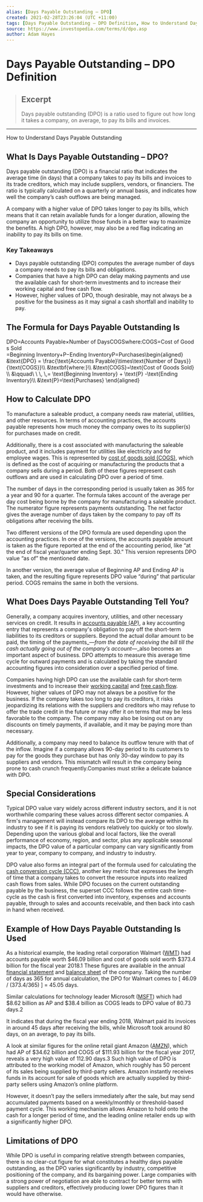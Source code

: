 ```yaml
---
alias: [Days Payable Outstanding – DPO]
created: 2021-02-28T23:26:04 (UTC +11:00)
tags: [Days Payable Outstanding – DPO Definition, How to Understand Days Payable Outstanding]
source: https://www.investopedia.com/terms/d/dpo.asp
author: Adam Hayes
---
```


# Days Payable Outstanding – DPO Definition

> ## Excerpt
> Days payable outstanding (DPO) is a ratio used to figure out how long it takes a company, on average, to pay its bills and invoices.

---

How to Understand Days Payable Outstanding
## What Is Days Payable Outstanding – DPO?

Days payable outstanding (DPO) is a financial ratio that indicates the average time (in days) that a company takes to pay its bills and invoices to its trade creditors, which may include suppliers, vendors, or financiers. The ratio is typically calculated on a quarterly or annual basis, and indicates how well the company’s cash outflows are being managed.

A company with a higher value of DPO takes longer to pay its bills, which means that it can retain available funds for a longer duration, allowing the company an opportunity to utilize those funds in a better way to maximize the benefits. A high DPO, however, may also be a red flag indicating an inability to pay its bills on time.

### Key Takeaways

-   Days payable outstanding (DPO) computes the average number of days a company needs to pay its bills and obligations.
-   Companies that have a high DPO can delay making payments and use the available cash for short-term investments and to increase their working capital and free cash flow.
-   However, higher values of DPO, though desirable, may not always be a positive for the business as it may signal a cash shortfall and inability to pay.

## The Formula for Days Payable Outstanding Is

DPO\=Accounts Payable×Number of DaysCOGSwhere:COGS\=Cost of Goods Sold \=Beginning Inventory+P−Ending InventoryP\=Purchases\\begin{aligned} &\\text{DPO} = \\frac{\\text{Accounts Payable}\\times\\text{Number of Days}}{\\text{COGS}}\\\\ &\\textbf{where:}\\\\ &\\text{COGS}=\\text{Cost of Goods Sold} \\\\ &\\qquad\\ \\ \\, \\,= \\text{Beginning Inventory} + \\text{P} -\\text{Ending Inventory}\\\\ &\\text{P}=\\text{Purchases} \\end{aligned}

## How to Calculate DPO

To manufacture a saleable product, a company needs raw material, utilities, and other resources. In terms of accounting practices, the accounts payable represents how much money the company owes to its supplier(s) for purchases made on credit.

Additionally, there is a cost associated with manufacturing the saleable product, and it includes payment for utilities like electricity and for employee wages. This is represented by [cost of goods sold (COGS)](https://www.investopedia.com/terms/c/cogs.asp), which is defined as the cost of acquiring or manufacturing the products that a company sells during a period. Both of these figures represent cash outflows and are used in calculating DPO over a period of time.

The number of days in the corresponding period is usually taken as 365 for a year and 90 for a quarter. The formula takes account of the average per day cost being borne by the company for manufacturing a saleable product. The numerator figure represents payments outstanding. The net factor gives the average number of days taken by the company to pay off its obligations after receiving the bills.

Two different versions of the DPO formula are used depending upon the accounting practices. In one of the versions, the accounts payable amount is taken as the figure reported at the end of the accounting period, like “at the end of fiscal year/quarter ending Sept. 30.” This version represents DPO value “as of” the mentioned date.

In another version, the average value of Beginning AP and Ending AP is taken, and the resulting figure represents DPO value “during” that particular period. COGS remains the same in both the versions.

## What Does Days Payable Outstanding Tell You?

Generally, a company acquires inventory, utilities, and other necessary services on credit. It results in [accounts payable (AP)](https://www.investopedia.com/terms/a/accountspayable.asp), a key accounting entry that represents a company's obligation to pay off the short-term liabilities to its creditors or suppliers. Beyond the actual dollar amount to be paid, the timing of the payments_—_from the date of receiving the bill till the cash actually going out of the company’s account_—_also becomes an important aspect of business. DPO attempts to measure this average time cycle for outward payments and is calculated by taking the standard accounting figures into consideration over a specified period of time.

Companies having high DPO can use the available cash for short-term investments and to increase their [working capital](https://www.investopedia.com/terms/w/workingcapital.asp) and [free cash flow](https://www.investopedia.com/terms/f/freecashflow.asp). However, higher values of DPO may not always be a positive for the business. If the company takes too long to pay its creditors, it risks jeopardizing its relations with the suppliers and creditors who may refuse to offer the trade credit in the future or may offer it on terms that may be less favorable to the company. The company may also be losing out on any discounts on timely payments, if available, and it may be paying more than necessary.

Additionally, a company may need to balance its outflow tenure with that of the inflow. Imagine if a company allows 90-day period to its customers to pay for the goods they purchase but has only 30-day window to pay its suppliers and vendors. This mismatch will result in the company being prone to cash crunch frequently.Companies must strike a delicate balance with DPO.

## Special Considerations

Typical DPO value vary widely across different industry sectors, and it is not worthwhile comparing these values across different sector companies. A firm's management will instead compare its DPO to the average within its industry to see if it is paying its vendors relatively too quickly or too slowly. Depending upon the various global and local factors, like the overall performance of economy, region, and sector, plus any applicable seasonal impacts, the DPO value of a particular company can vary significantly from year to year, company to company, and industry to industry.

DPO value also forms an integral part of the formula used for calculating the [cash conversion cycle (CCC)](https://www.investopedia.com/terms/c/cashconversioncycle.asp), another key metric that expresses the length of time that a company takes to convert the resource inputs into realized cash flows from sales. While DPO focuses on the current outstanding payable by the business, the superset CCC follows the entire cash time-cycle as the cash is first converted into inventory, expenses and accounts payable, through to sales and accounts receivable, and then back into cash in hand when received.

## Example of How Days Payable Outstanding Is Used

As a historical example, the leading retail corporation Walmart ([WMT](https://www.investopedia.com/markets/quote?tvwidgetsymbol=wmt)) had accounts payable worth $46.09 billion and cost of goods sold worth $373.4 billion for the fiscal year 2018.1 These figures are available in the annual [financial statement](https://www.investopedia.com/terms/f/financial-statements.asp) and [balance sheet](https://www.investopedia.com/terms/b/balancesheet.asp) of the company. Taking the number of days as 365 for annual calculation, the DPO for Walmart comes to \[ 46.09 / (373.4/365) \] = 45.05 days.

Similar calculations for technology leader Microsoft ([MSFT](https://www.investopedia.com/markets/quote?tvwidgetsymbol=msft)) which had $8.62 billion as AP and $38.4 billion as COGS leads to DPO value of 80.73 days.2

It indicates that during the fiscal year ending 2018, Walmart paid its invoices in around 45 days after receiving the bills, while Microsoft took around 80 days, on an average, to pay its bills.

A look at similar figures for the online retail giant Amazon ([AMZN](https://www.investopedia.com/markets/quote?tvwidgetsymbol=amzn)), which had AP of $34.62 billion and COGS of $111.93 billion for the fiscal year 2017, reveals a very high value of 112.90 days.3 Such high value of DPO is attributed to the working model of Amazon, which roughly has 50 percent of its sales being supplied by third-party sellers. Amazon instantly receives funds in its account for sale of goods which are actually supplied by third-party sellers using Amazon’s online platform.

However, it doesn’t pay the sellers immediately after the sale, but may send accumulated payments based on a weekly/monthly or threshold-based payment cycle. This working mechanism allows Amazon to hold onto the cash for a longer period of time, and the leading online retailer ends up with a significantly higher DPO.

## Limitations of DPO

While DPO is useful in comparing relative strength between companies, there is no clear-cut figure for what constitutes a healthy days payable outstanding, as the DPO varies significantly by industry, competitive positioning of the company, and its bargaining power. Large companies with a strong power of negotiation are able to contract for better terms with suppliers and creditors, effectively producing lower DPO figures than it would have otherwise.
